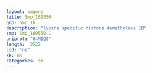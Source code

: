 ```yaml
---
layout: smgene
title: Smp_169550
grp: Smp_16
description: "lysine specific histone demethylase 1B"
smp: Smp_169550.1
uniprot: "G4M1Q8"
length:  3522
cdd: "ns"
kk: ns
categories: sm
---
```

